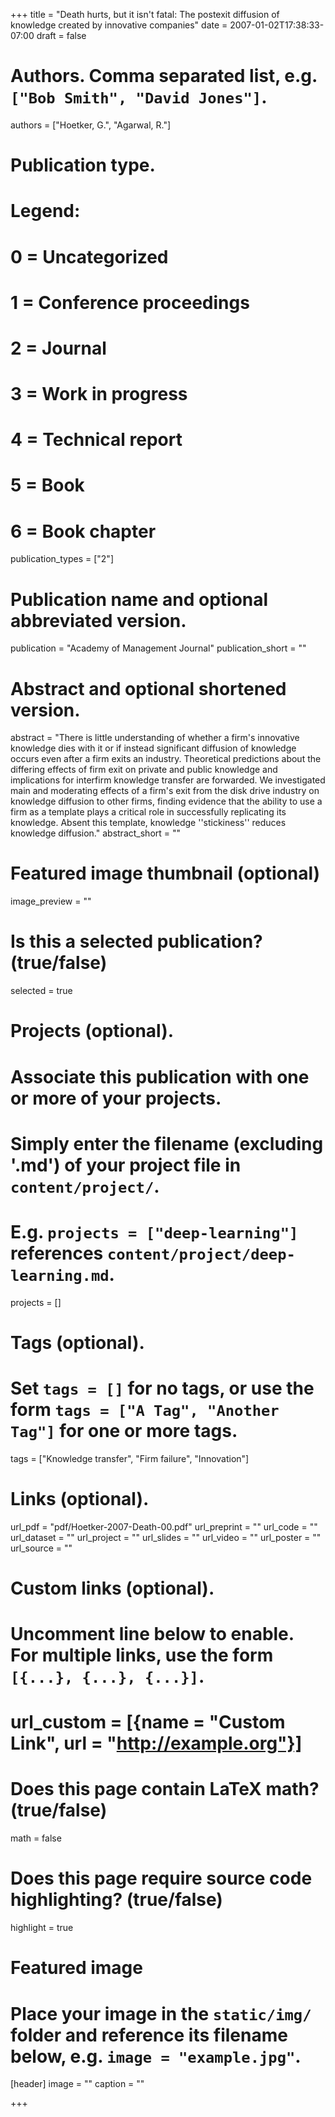 +++
title = "Death hurts, but it isn't fatal: The postexit diffusion of knowledge created by innovative companies"
date = 2007-01-02T17:38:33-07:00
draft = false

# Authors. Comma separated list, e.g. `["Bob Smith", "David Jones"]`.
authors = ["Hoetker, G.", "Agarwal, R."]

# Publication type.
# Legend:
# 0 = Uncategorized
# 1 = Conference proceedings
# 2 = Journal
# 3 = Work in progress
# 4 = Technical report
# 5 = Book
# 6 = Book chapter
publication_types = ["2"]

# Publication name and optional abbreviated version.
publication = "Academy of Management Journal"
publication_short = ""

# Abstract and optional shortened version.
abstract = "There is little understanding of whether a firm's innovative knowledge dies with it or if instead significant diffusion of knowledge occurs even after a firm exits an industry. Theoretical predictions about the differing effects of firm exit on private and public knowledge and implications for interfirm knowledge transfer are forwarded. We investigated main and moderating effects of a firm's exit from the disk drive industry on knowledge diffusion to other firms, finding evidence that the ability to use a firm as a template plays a critical role in successfully replicating its knowledge. Absent this template, knowledge ''stickiness'' reduces knowledge diffusion."
abstract_short = ""

# Featured image thumbnail (optional)
image_preview = ""

# Is this a selected publication? (true/false)
selected = true

# Projects (optional).
#   Associate this publication with one or more of your projects.
#   Simply enter the filename (excluding '.md') of your project file in `content/project/`.
#   E.g. `projects = ["deep-learning"]` references `content/project/deep-learning.md`.
projects = []

# Tags (optional).
#   Set `tags = []` for no tags, or use the form `tags = ["A Tag", "Another Tag"]` for one or more tags.
tags = ["Knowledge transfer", "Firm failure", "Innovation"]

# Links (optional).
url_pdf = "pdf/Hoetker-2007-Death-00.pdf"
url_preprint = ""
url_code = ""
url_dataset = ""
url_project = ""
url_slides = ""
url_video = ""
url_poster = ""
url_source = ""

# Custom links (optional).
#   Uncomment line below to enable. For multiple links, use the form `[{...}, {...}, {...}]`.
# url_custom = [{name = "Custom Link", url = "http://example.org"}]

# Does this page contain LaTeX math? (true/false)
math = false

# Does this page require source code highlighting? (true/false)
highlight = true

# Featured image
# Place your image in the `static/img/` folder and reference its filename below, e.g. `image = "example.jpg"`.
[header]
image = ""
caption = ""

+++

